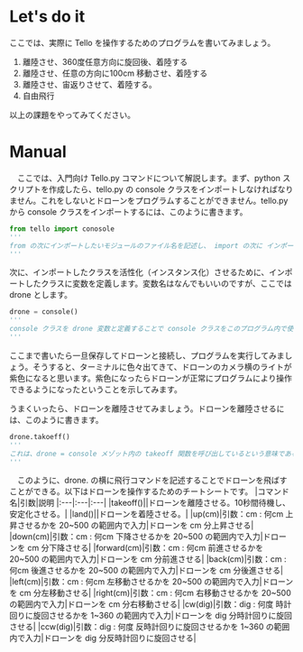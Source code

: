 # Let's do it
  ここでは、実際に Tello を操作するためのプログラムを書いてみましょう。
  
1. 離陸させ、360度任意方向に旋回後、着陸する
2. 離陸させ、任意の方向に100cm 移動させ、着陸する
3. 離陸させ、宙返りさせて、着陸する。
4. 自由飛行

以上の課題をやってみてください。

# Manual
　ここでは、入門向け Tello.py コマンドについて解説します。まず、python スクリプトを作成したら、tello.py の console クラスをインポートしなければなりません。これをしないとドローンをプログラムすることができません。tello.py から console クラスをインポートするには、このように書きます。
 ```python
from tello import conosole
'''
from の次にインポートしたいモジュールのファイル名を記述し、 import の次に インポートしたいモジュールのクラス、関数名を指定するとインポートできる
'''
```
次に、インポートしたクラスを活性化（インスタンス化）させるために、インポートしたクラスに変数を定義します。変数名はなんでもいいのですが、ここでは drone とします。
```python
drone = console()
'''
console クラスを drone 変数と定義することで console クラスをこのプログラム内で使えるようになる。（インスタンス化できる）
'''
```
ここまで書いたら一旦保存してドローンと接続し、プログラムを実行してみましょう。そうすると、ターミナルに色々出てきて、ドローンのカメラ横のライトが紫色になると思います。紫色になったらドローンが正常にプログラムにより操作できるようになったということを示してみます。
  
うまくいったら、ドローンを離陸させてみましょう。ドローンを離陸させるには、このように書きます。
```python
drone.takoeff()
'''
これは、drone = console メゾット内の takeoff 関数を呼び出しているという意味である。takeoff 関数には、ドローンを離陸させるためのプログラムが記述されている。よってこのプログラムを書くことでドローンは離陸する。
'''
```
　このように、drone. の横に飛行コマンドを記述することでドローンを飛ばすことができる。以下はドローンを操作するためのチートシートです。
 |コマンド名|引数|説明
 |:---|:---|:---|
 |takeoff()||ドローンを離陸させる。10秒間待機し、安定化させる。|
 |land()||ドローンを着陸させる。|
 |up(cm)|引数：cm : 何cm 上昇させるかを 20~500 の範囲内で入力|ドローンを cm 分上昇させる|
 |down(cm)|引数：cm : 何cm 下降させるかを 20~500 の範囲内で入力|ドローンを cm 分下降させる|
 |forward(cm)|引数：cm : 何cm 前進させるかを 20~500 の範囲内で入力|ドローンを cm 分前進させる|
 |back(cm)|引数：cm : 何cm 後進させるかを 20~500 の範囲内で入力|ドローンを cm 分後進させる|
 |left(cm)|引数：cm : 何cm 左移動させるかを 20~500 の範囲内で入力|ドローンを cm 分左移動させる|
 |right(cm)|引数：cm : 何cm 右移動させるかを 20~500 の範囲内で入力|ドローンを cm 分右移動させる|
 |cw(dig)|引数：dig : 何度 時計回りに旋回させるかを 1~360 の範囲内で入力|ドローンを dig 分時計回りに旋回させる|
 |ccw(dig)|引数：dig : 何度 反時計回りに旋回させるかを 1~360 の範囲内で入力|ドローンを dig 分反時計回りに旋回させる|
 
